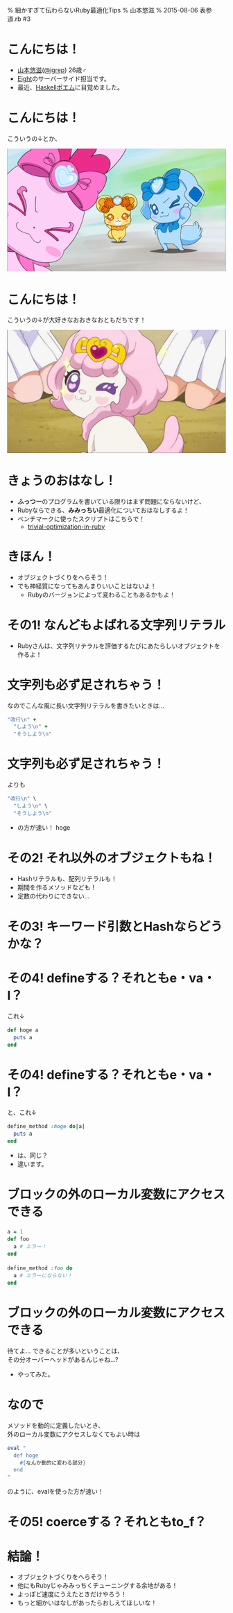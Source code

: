 % 細かすぎて伝わらないRuby最適化Tips
% 山本悠滋
% 2015-08-06 表参道.rb #3

# こんにちは！

- [山本悠滋](https://plus.google.com/u/0/+YujiYamamoto_igrep/about)([\@igrep](https://twitter.com/igrep)) 26歳♂
- [Eight](https://8card.net/)のサーバーサイド担当です。
- 最近、[Haskellポエム](/posts/2015/1-predictable-programming.html)に目覚めました。

# こんにちは！

こういうの↓とか、

![](/imgs/dokidoki-fairies-01.png)

# こんにちは！

こういうの↓が大好きなおおきなおともだちです！

![](/imgs/paff-01.jpg)

# きょうのおはなし！

- **ふっつー**のプログラムを書いている限りはまず問題にならないけど、
- Rubyならできる、**みみっちい**最適化についておはなしするよ！
- ベンチマークに使ったスクリプトはこちらで！
    - [trivial-optimization-in-ruby](https://github.com/igrep/trivial-optimization-in-ruby)

# きほん！

- オブジェクトづくりをへらそう！
- でも神経質になってもあんまりいいことはないよ！
    - Rubyのバージョンによって変わることもあるかもよ！

# その1! なんどもよばれる文字列リテラル

- Rubyさんは、文字列リテラルを評価するたびにあたらしいオブジェクトを作るよ！

# 文字列も必ず足されちゃう！

なのでこんな風に長い文字列リテラルを書きたいときは...

```ruby
"改行\n" +
  "しよう\n" +
  "そうしよう\n"
```

# 文字列も必ず足されちゃう！

よりも

```ruby
"改行\n" \
  "しよう\n" \
  "そうしよう\n"
```

- の方が速い！ hoge

# その2! それ以外のオブジェクトもね！

- Hashリテラルも、配列リテラルも！
- 期間を作るメソッドなども！
- 定数の代わりにできない...

# その3! キーワード引数とHashならどうかな？

# その4! defineする？それともe・va・l？

これ↓

```ruby
def hoge a
  puts a
end
```

# その4! defineする？それともe・va・l？

と、これ↓

```ruby
define_method :hoge do|a|
  puts a
end
```

- は、同じ？
- 違います。

# ブロックの外のローカル変数にアクセスできる

```ruby
a = 1
def foo
  a # エラー！
end

define_method :foo do
  a # エラーにならない！
end
```

# ブロックの外のローカル変数にアクセスできる

待てよ... できることが多いということは、  
その分オーバーヘッドがあるんじゃね...?

- やってみた。

# なので

メソッドを動的に定義したいとき、  
外のローカル変数にアクセスしなくてもよい時は  

```ruby
eval "
  def hoge
    #{なんか動的に変わる部分}
  end
"
```

のように、evalを使った方が速い！

# その5! coerceする？それともto_f？

# 結論！

- オブジェクトづくりをへらそう！
- 他にもRubyじゃみみっちくチューニングする余地がある！
- よっぽど速度にうえたときだけやろう！
- もっと細かいはなしがあったらおしえてほしいな！
